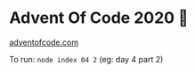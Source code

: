 # Advent Of Code 2020 🎄

[adventofcode.com](https://adventofcode.com/2020)

To run: `node index 04 2` (eg: day 4 part 2)
